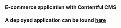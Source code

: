 ### E-commerce application with Contentful CMS

### A deployed application can be found <a href="https://e-commers-shop-project.netlify.app/" target="_blank">here</a>
